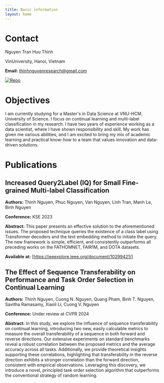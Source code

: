 ```yaml
---
title: Basic information
layout: home
---
```


# **Contact**

Nguyen Tran Huu Thinh

VinUniversity, Hanoi, Vietnam

**Email:** thinhnguyenresearch@gmail.com

 [![Repo](https://badgen.net/badge/icon/GitHub?icon=github&label)](https://github.com/lucaznguyen/)

# **Objectives**

I am currently studying for a Master's in Data Science at VNU-HCM, University of Science. I focus on continual learning and multi-label classification in my research. I have two years of experience working as a data scientist, where I have shown responsibility and skill. My work has given me various abilities, and I am excited to bring my mix of academic learning and practical know-how to a team that values innovation and data-driven solutions.

# **Publications**

## Increased Query2Label (IQ) for Small Fine-grained Multi-label Classification
**Authors:** Thinh Nguyen, Phuc Nguyen, Van Nguyen, Linh Tran, Manh Le, Binh Nguyen

**Conference:** KSE 2023

**Abstract:** This paper presents an effective solution to the aforementioned issues. The proposed technique queries the existence of a class label using Transformer decoders and the text embedding method to initiate the query. The new framework is simple, efficient, and consistently outperforms all preceding works on the FATHOMNET, FAIR1M, and DOTA datasets.

**Available at:** [https://ieeexplore.ieee.org/document/10299421/]

## The Effect of Sequence Transferability on Performance and Task Order Selection in Continual Learning
**Authors:** Thinh Nguyen, Cuong N. Nguyen, Quang Pham, Binh T. Nguyen, Savitha Ramasamy, Xiaoli Li, Cuong V. Nguyen

**Conference:** Under review at CVPR 2024

**Abstract:** In this study, we explore the influence of sequence transferability on continual learning, introducing two new, easily calculable metrics to measure the overall transferability of a sequence in both forward and reverse directions. Our extensive experiments on standard benchmarks reveal a robust correlation between the proposed metrics and the average accuracy across all tasks. Additionally, we provide theoretical insights supporting these correlations, highlighting that transferability in the reverse direction exhibits a stronger correlation than the forward direction, consistent with empirical observations. Leveraging this discovery, we introduce a novel, principled task order selection algorithm that outperforms the conventional strategy of random learning.
